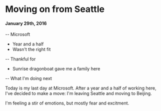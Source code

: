 # Moving on from Seattle

#### January 29th, 2016


-- Microsoft
- Year and a half
- Wasn't the right fit

-- Thankful for
- Sunrise dragonboat gave me a family here



-- What I'm doing next


Today is my last day at Microsoft. After a year and a half of working here, I've decided to make a move: I'm leaving Seattle and moving to Beijing. 



I'm feeling a stir of emotions, but mostly fear and excitment.



